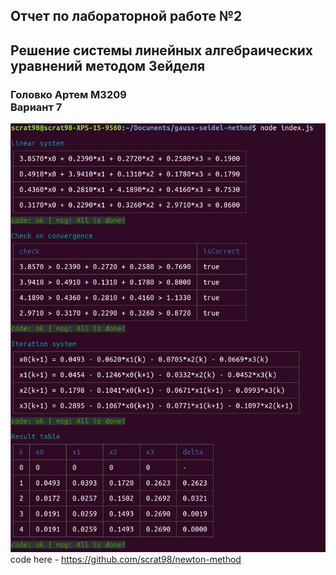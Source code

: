 ## Отчет по лабораторной работе №2

## Решение системы линейных алгебраических уравнений методом Зейделя

### Головко Артем М3209 <br> Вариант 7

![screen](screen.jpg)
code here - https://github.com/scrat98/newton-method
